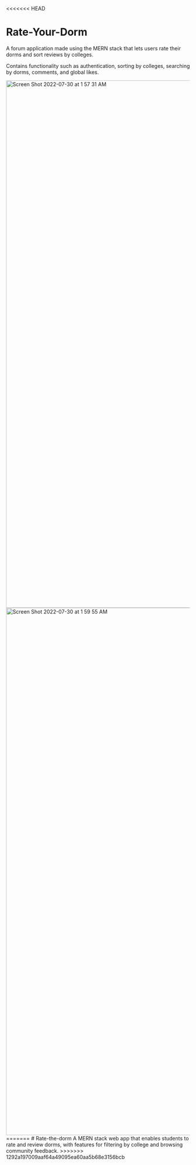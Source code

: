 <<<<<<< HEAD
# Rate-Your-Dorm

A forum application made using the MERN stack that lets users rate their dorms and sort reviews by colleges.

Contains functionality such as authentication, sorting by colleges, searching by dorms, comments, and global likes.

<img width="1440" alt="Screen Shot 2022-07-30 at 1 57 31 AM" src="https://user-images.githubusercontent.com/91575118/181841435-2b77a0e8-0539-48b1-955d-f9ce90635a8a.png">
<img width="1440" alt="Screen Shot 2022-07-30 at 1 59 55 AM" src="https://user-images.githubusercontent.com/91575118/181841440-512fa0cd-9873-4877-b18e-27f25311712a.png">
=======
# Rate-the-dorm
A MERN stack web app that enables students to rate and review dorms, with features for filtering by college and browsing community feedback.
>>>>>>> 1292a197009aaf64a49095ea60aa5b68e3156bcb
